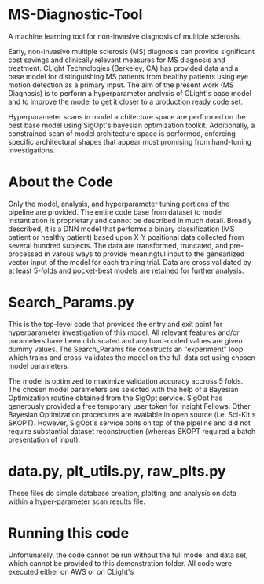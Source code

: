 # MS-Diagnostic-Tool
A machine learning tool for non-invasive diagnosis of multiple sclerosis.

Early, non-invasive multiple sclerosis (MS) diagnosis can provide significant cost savings and clinically relevant measures for MS diagnosis and treatment. CLight Technologies (Berkeley, CA) has provided data and a base model for distinguishing MS patients from healthy patients using eye motion detection as a primary input. The aim of the present work (MS Diagnosis) is to perform a hyperparameter analysis of CLight's base model and to improve the model to get it closer to a production ready code set.

Hyperparameter scans in model architecture space are performed on the best base model using SigOpt's bayesian optimization toolkit. Additionally, a constrained scan of model architecture space is performed, enforcing specific architectural shapes that appear most promising from hand-tuning investigations.

# About the Code
Only the model, analysis, and hyperparameter tuning portions of the pipeline are provided. The entire code base from dataset to model instantiation is proprietary and cannot be described in much detail. Broadly described, it is a DNN model that performs a binary classification (MS patient or healthy patient) based upon X-Y positional data collected from several hundred subjects. The data are transformed, truncated, and pre-processed in varous ways to provide meaningful input to the genearlized vector input of the model for each training trial. Data are cross validated by at least 5-folds and pocket-best models are retained for further analysis.

# Search_Params.py
This is the top-level code that provides the entry and exit point for hyperparameter investigation of this model. All relevant features and/or parameters have been obfuscated and any hard-coded values are given dummy values. The Search_Params file constructs an "experiment" loop which trains and cross-validates the model on the full data set using chosen model parameters.

The model is optimized to maximize validation accuracy accross 5 folds. The chosen model parameters are selected with the help of a Bayesian Optimization routine obtained from the SigOpt service. SigOpt has generously provided a free temporary user token for Insight Fellows. Other Bayesian Optimization procedures are available in open source (i.e. Sci-Kit's SKOPT). However, SigOpt's service bolts on top of the pipeline and did not require substantial dataset reconstruction (whereas SKOPT required a batch presentation of input).

# data.py, plt_utils.py, raw_plts.py
These files do simple database creation, plotting, and analysis on data within a hyper-parameter scan results file.

# Running this code
Unfortunately, the code cannot be run without the full model and data set, which cannot be provided to this demonstration folder. All code were executed either on AWS or on CLight's 
